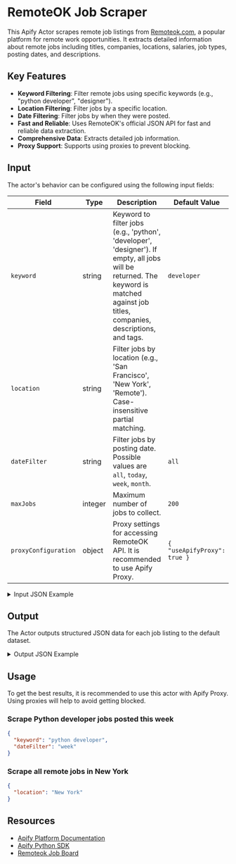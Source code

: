 # RemoteOK Job Scraper

This Apify Actor scrapes remote job listings from [Remoteok.com](https://remoteok.com), a popular platform for remote work opportunities. It extracts detailed information about remote jobs including titles, companies, locations, salaries, job types, posting dates, and descriptions.

## Key Features

- **Keyword Filtering**: Filter remote jobs using specific keywords (e.g., "python developer", "designer").
- **Location Filtering**: Filter jobs by a specific location.
- **Date Filtering**: Filter jobs by when they were posted.
- **Fast and Reliable**: Uses RemoteOK's official JSON API for fast and reliable data extraction.
- **Comprehensive Data**: Extracts detailed job information.
- **Proxy Support**: Supports using proxies to prevent blocking.

## Input

The actor's behavior can be configured using the following input fields:

| Field | Type | Description | Default Value |
|---|---|---|---|
| `keyword` | string | Keyword to filter jobs (e.g., 'python', 'developer', 'designer'). If empty, all jobs will be returned. The keyword is matched against job titles, companies, descriptions, and tags. | `developer` |
| `location` | string | Filter jobs by location (e.g., 'San Francisco', 'New York', 'Remote'). Case-insensitive partial matching. | |
| `dateFilter` | string | Filter jobs by posting date. Possible values are `all`, `today`, `week`, `month`. | `all` |
| `maxJobs` | integer | Maximum number of jobs to collect. | `200` |
| `proxyConfiguration` | object | Proxy settings for accessing RemoteOK API. It is recommended to use Apify Proxy. | `{ "useApifyProxy": true }` |

<details>
<summary>Input JSON Example</summary>

```json
{
  "keyword": "react",
  "location": "USA",
  "dateFilter": "week",
  "maxJobs": 50
}
```

</details>

## Output

The Actor outputs structured JSON data for each job listing to the default dataset.

<details>
<summary>Output JSON Example</summary>

```json
{
  "job_title": "Senior Frontend Developer",
  "company": "Awesome Tech Inc",
  "job_url": "https://remoteok.com/remote-jobs/senior-frontend-developer-awesome-tech-inc-54321",
  "location": "USA",
  "tags": [
    "react",
    "javascript",
    "frontend",
    "remote"
  ],
  "logo": "https://remoteok.com/assets/jobs/54321/logo.png",
  "date_posted": "2025-10-27T10:00:00+00:00",
  "description_html": "<p>We are looking for a senior frontend developer to join our remote team...</p>",
  "description_text": "We are looking for a senior frontend developer to join our remote team...",
  "salary_min": 90000,
  "salary_max": 130000,
  "source_url": "https://remoteok.com",
  "collected_at": "2025-10-30T12:00:00.000Z",
  "job_type": "Full-time"
}
```
</details>

## Usage

To get the best results, it is recommended to use this actor with Apify Proxy. Using proxies will help to avoid getting blocked.

### Scrape Python developer jobs posted this week

```json
{
  "keyword": "python developer",
  "dateFilter": "week"
}
```

### Scrape all remote jobs in New York

```json
{
  "location": "New York"
}
```

## Resources

- [Apify Platform Documentation](https://docs.apify.com/platform)
- [Apify Python SDK](https://docs.apify.com/sdk/python/)
- [Remoteok Job Board](https://remoteok.com)
